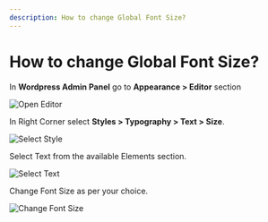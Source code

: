 ```yaml
---
description: How to change Global Font Size?
---
```


# How to change Global Font Size?

In **Wordpress Admin Panel** go to **Appearance > Editor** section

![Open Editor](/img/tutorial/gfs1OpenEditor.webp)

In Right Corner select **Styles > Typography > Text > Size**. 

![Select Style](/img/tutorial/gfs2selectStyle.webp)

Select Text from the available Elements section.

![Select Text](/img/tutorial/gfs3selectText.webp)

Change Font Size as per your choice.

![Change Font Size](/img/tutorial/gfs4changeFontSize.webp)